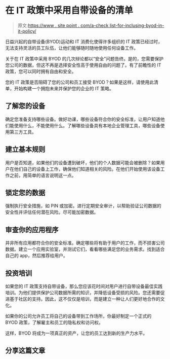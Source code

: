 # 在 IT 政策中采用自带设备的清单

> 原文:[https://www . site point . com/a-check list-for-inclusing-byod-in-it-policy/](https://www.sitepoint.com/a-checklist-for-embracing-byod-in-it-policy/)

日益兴起的自带设备(BYOD)运动和 IT 消费化使得许多组织的 IT 政策已经过时，无法支持灵活的员工队伍，让他们能够随时随地使用任何设备工作。

关于在 IT 政策中采用 BYOD 的几次辩论都以“安全”问题告终。是的，您需要保护您公司的数据，但这不再是选择安全性高于使用自由的问题了。有了前瞻性的 IT 政策，您可以同时拥有自由和安全。

您的 IT 政策是否阻碍了您的公司和员工接受 BYOD？如果是这样，请使用此清单，开始构建一个拥抱未来并保护您的企业的 IT 策略。

## 了解您的设备

确定您准备支持哪些设备。做好功课，哪些设备符合你的安全标准，让用户知道他们能使用什么，不能使用什么。了解哪些设备具有本地企业管理工具，哪些设备使用第三方工具。

## 建立基本规则

用户是否知道，如果他们的设备遭到破坏，他们的个人数据可能会被删除？如果用户在他们自己的设备上工作，确保他们知道相关的风险。在他们开始使用该设备工作之前，用简单的语言说明这一点。

## 锁定您的数据

强制执行安全措施，如 PIN 或加密。进行定期安全审计，以帮助验证公司数据的安全性并评估任何潜在风险。尽可能加密数据。

## 审查你的应用程序

并非所有应用都符合你的安全标准。确定哪些将有助于用户的工作，而不损害公司数据。建立一个应用实验室，并测试它们，看看哪些满足您的业务需求。找到适合自己的 app，然后推荐给用户。

## 投资培训

如果您的 IT 政策支持自带设备，那么您应该花时间对用户进行自带设备最佳实践培训。为他们提供保护公司数据所需的知识，并降低设备受损的风险。您还需要促进基于社区的支持。因此，这不仅仅是培训，而是建立一种让人们更好地合作的文化。

如果你的公司允许员工将自己的设备带到工作场所，你最好制定一个正式的 BYOD 政策，了解雇主和员工的隐私权和访问权。

这样，BYOD 将成为一项真正的资产，让您的员工达到新的生产力水平。

## 分享这篇文章